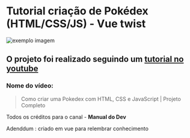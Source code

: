 # Tutorial criação de Pokédex (HTML/CSS/JS) - Vue twist

<img src="./images/exemplo-image.png" alt="exemplo imagem">

## O projeto foi realizado seguindo um [tutorial no youtube](https://youtu.be/SjtdH3dWLa8)

### Nome do vídeo:
> Como criar uma Pokedex com HTML, CSS e JavaScript | Projeto Completo

Todos os créditos para o canal - **Manual do Dev**

Adenddum : criado em vue para relembrar conhecimento
